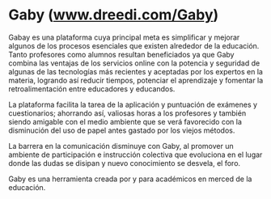 Gaby (www.dreedi.com/Gaby)
====
Gabay es una plataforma cuya principal meta es simplificar y mejorar algunos de los procesos esenciales que existen alrededor de la educación. Tanto profesores como alumnos resultan beneficiados ya que Gaby combina las ventajas de los servicios online con la potencia y seguridad de algunas de las tecnologías más recientes y aceptadas por los expertos en la materia, logrando así reducir tiempos, potenciar el aprendizaje y fomentar la retroalimentación entre educadores y educandos.

La plataforma facilita la tarea de la aplicación y puntuación de exámenes y cuestionarios; ahorrando así, valiosas horas a los profesores y también siendo amigable con el medio ambiente que se verá favorecido con la disminución del uso de papel antes gastado por los viejos métodos.

La barrera en la comunicación disminuye con Gaby, al promover un ambiente de participación e instrucción colectiva que evoluciona en el lugar donde las dudas se disipan y nuevo conocimiento se desvela, el foro.

Gaby es una herramienta creada por y para académicos en merced de la educación.
